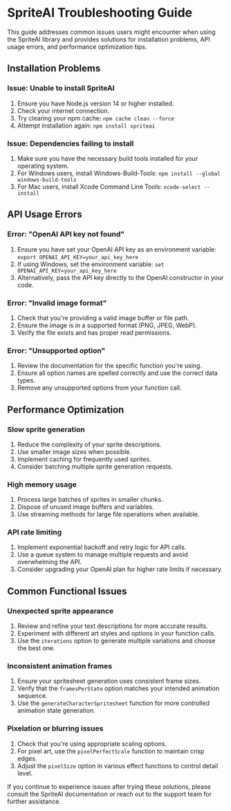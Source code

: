 # SpriteAI Troubleshooting Guide

This guide addresses common issues users might encounter when using the SpriteAI library and provides solutions for installation problems, API usage errors, and performance optimization tips.

## Installation Problems

### Issue: Unable to install SpriteAI

1. Ensure you have Node.js version 14 or higher installed.
2. Check your internet connection.
3. Try clearing your npm cache: `npm cache clean --force`
4. Attempt installation again: `npm install spriteai`

### Issue: Dependencies failing to install

1. Make sure you have the necessary build tools installed for your operating system.
2. For Windows users, install Windows-Build-Tools: `npm install --global windows-build-tools`
3. For Mac users, install Xcode Command Line Tools: `xcode-select --install`

## API Usage Errors

### Error: "OpenAI API key not found"

1. Ensure you have set your OpenAI API key as an environment variable: `export OPENAI_API_KEY=your_api_key_here`
2. If using Windows, set the environment variable: `set OPENAI_API_KEY=your_api_key_here`
3. Alternatively, pass the API key directly to the OpenAI constructor in your code.

### Error: "Invalid image format"

1. Check that you're providing a valid image buffer or file path.
2. Ensure the image is in a supported format (PNG, JPEG, WebP).
3. Verify the file exists and has proper read permissions.

### Error: "Unsupported option"

1. Review the documentation for the specific function you're using.
2. Ensure all option names are spelled correctly and use the correct data types.
3. Remove any unsupported options from your function call.

## Performance Optimization

### Slow sprite generation

1. Reduce the complexity of your sprite descriptions.
2. Use smaller image sizes when possible.
3. Implement caching for frequently used sprites.
4. Consider batching multiple sprite generation requests.

### High memory usage

1. Process large batches of sprites in smaller chunks.
2. Dispose of unused image buffers and variables.
3. Use streaming methods for large file operations when available.

### API rate limiting

1. Implement exponential backoff and retry logic for API calls.
2. Use a queue system to manage multiple requests and avoid overwhelming the API.
3. Consider upgrading your OpenAI plan for higher rate limits if necessary.

## Common Functional Issues

### Unexpected sprite appearance

1. Review and refine your text descriptions for more accurate results.
2. Experiment with different art styles and options in your function calls.
3. Use the `iterations` option to generate multiple variations and choose the best one.

### Inconsistent animation frames

1. Ensure your spritesheet generation uses consistent frame sizes.
2. Verify that the `framesPerState` option matches your intended animation sequence.
3. Use the `generateCharacterSpritesheet` function for more controlled animation state generation.

### Pixelation or blurring issues

1. Check that you're using appropriate scaling options.
2. For pixel art, use the `pixelPerfectScale` function to maintain crisp edges.
3. Adjust the `pixelSize` option in various effect functions to control detail level.

If you continue to experience issues after trying these solutions, please consult the SpriteAI documentation or reach out to the support team for further assistance.